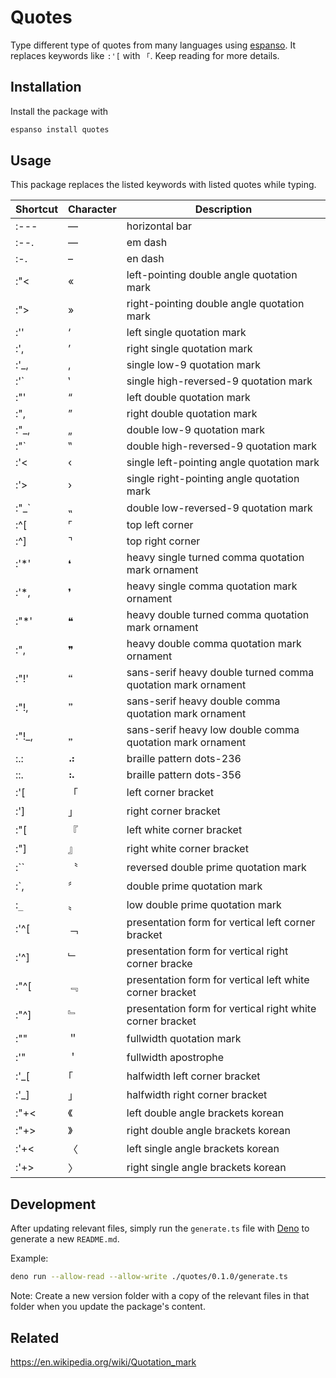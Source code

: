 # Quotes
Type different type of quotes from many languages using [espanso](https://espanso.org). It replaces keywords like `:'[` with `「`. Keep reading for more details.

## Installation
Install the package with
```sh
espanso install quotes
```

## Usage
This package replaces the listed keywords with listed quotes while typing.


| Shortcut | Character | Description
|-|-|-
| :--- | ― | horizontal bar
| :--. | — | em dash
| :-. | – | en dash
| :"< | « | left-pointing double angle quotation mark
| :"> | » | right-pointing double angle quotation mark
| :'' | ‘ | left single quotation mark
| :', | ’ | right single quotation mark
| :'_, | ‚ | single low-9 quotation mark
| :'` | ‛ | single high-reversed-9 quotation mark
| :"' | “ | left double quotation mark
| :", | ” | right double quotation mark
| :"_, | „ | double low-9 quotation mark
| :"` | ‟ | double high-reversed-9 quotation mark
| :'< | ‹ | single left-pointing angle quotation mark
| :'> | › | single right-pointing angle quotation mark
| :"_` | ⹂ | double low-reversed-9 quotation mark
| :^[ | ⌜ | top left corner
| :^] | ⌝ | top right corner
| :'*' | ❛ | heavy single turned comma quotation mark ornament
| :'*, | ❜ | heavy single comma quotation mark ornament
| :"*' | ❝ | heavy double turned comma quotation mark ornament
| :", | ❞ | heavy double comma quotation mark ornament
| :"!' | 🙶 | sans-serif heavy double turned comma quotation mark ornament
| :"!, | 🙷 | sans-serif heavy double comma quotation mark ornament
| :"!_, | 🙸 | sans-serif heavy low double comma quotation mark ornament
| :.: | ⠴ | braille pattern dots-236
| ::. | ⠦ | braille pattern dots-356
| :'[ | 「 | left corner bracket
| :'] | 」 | right corner bracket
| :"[ | 『 | left white corner bracket
| :"] | 』 | right white corner bracket
| :`` | 〝 | reversed double prime quotation mark
| :`, | 〞 | double prime quotation mark
| :`_` | 〟 | low double prime quotation mark
| :'^[ | ﹁ | presentation form for vertical left corner bracket
| :'^] | ﹂ | presentation form for vertical right corner bracke
| :"^[ | ﹃ | presentation form for vertical left white corner bracket
| :"^] | ﹄ | presentation form for vertical right white corner bracket
| :"" | ＂ | fullwidth quotation mark
| :'" | ＇ | fullwidth apostrophe
| :'_[ | ｢ | halfwidth left corner bracket
| :'_] | ｣  | halfwidth right corner bracket
| :"+< | 《 | left double angle brackets korean
| :"+> | 》 | right double angle brackets korean
| :'+< | 〈 | left single angle brackets korean
| :'+> | 〉 | right single angle brackets korean


## Development
After updating relevant files, simply run the `generate.ts` file with [Deno](https://deno.land/) to generate a new `README.md`.

Example:
```sh
deno run --allow-read --allow-write ./quotes/0.1.0/generate.ts
```

Note: Create a new version folder with a copy of the relevant files in that folder when you update the package's content.

## Related
https://en.wikipedia.org/wiki/Quotation_mark